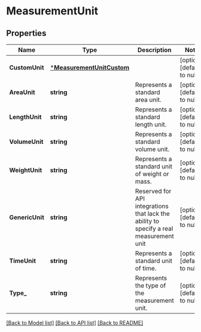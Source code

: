 # MeasurementUnit

## Properties
Name | Type | Description | Notes
------------ | ------------- | ------------- | -------------
**CustomUnit** | [***MeasurementUnitCustom**](MeasurementUnitCustom.md) |  | [optional] [default to null]
**AreaUnit** | **string** | Represents a standard area unit. | [optional] [default to null]
**LengthUnit** | **string** | Represents a standard length unit. | [optional] [default to null]
**VolumeUnit** | **string** | Represents a standard volume unit. | [optional] [default to null]
**WeightUnit** | **string** | Represents a standard unit of weight or mass. | [optional] [default to null]
**GenericUnit** | **string** | Reserved for API integrations that lack the ability to specify a real measurement unit | [optional] [default to null]
**TimeUnit** | **string** | Represents a standard unit of time. | [optional] [default to null]
**Type_** | **string** | Represents the type of the measurement unit. | [optional] [default to null]

[[Back to Model list]](../README.md#documentation-for-models) [[Back to API list]](../README.md#documentation-for-api-endpoints) [[Back to README]](../README.md)

